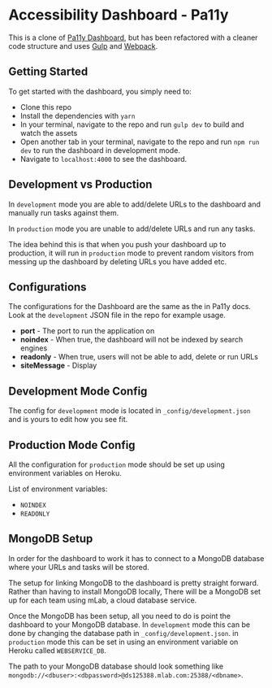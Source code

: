 # Accessibility Dashboard - Pa11y

This is a clone of [Pa11y Dashboard](https://github.com/pa11y/pa11y-dashboard), but has been refactored with a cleaner code structure and uses [Gulp](https://gulpjs.com/) and [Webpack](https://webpack.js.org/).

## Getting Started

To get started with the dashboard, you simply need to:

* Clone this repo
* Install the dependencies with `yarn`
* In your terminal, navigate to the repo and run `gulp dev` to build and watch the assets
* Open another tab in your terminal, navigate to the repo and run `npm run dev` to run the dashboard in development mode.
* Navigate to `localhost:4000` to see the dashboard.

## Development vs Production

In `development` mode you are able to add/delete URLs to the dashboard and manually run tasks against them.

In `production` mode you are unable to add/delete URLs and run any tasks.

The idea behind this is that when you push your dashboard up to production, it will run in `production` mode to prevent random visitors from messing up the dashboard by deleting URLs you have added etc.

## Configurations

The configurations for the Dashboard are the same as the in Pa11y docs. Look at the `development` JSON file in the repo for example usage.

* **port** - The port to run the application on
* **noindex** - When true, the dashboard will not be indexed by search engines
* **readonly** - When true, users will not be able to add, delete or run URLs
* **siteMessage** - Display

## Development Mode Config

The config for `development` mode is located in `_config/development.json` and is yours to edit how you see fit.

## Production Mode Config

All the configuration for `production` mode should be set up using environment variables on Heroku.

List of environment variables:

* `NOINDEX`
* `READONLY`

## MongoDB Setup

In order for the dashboard to work it has to connect to a MongoDB database where your URLs and tasks will be stored.

The setup for linking MongoDB to the dashboard is pretty straight forward. Rather than having to install MongoDB locally, There will be a MongoDB set up for each team using mLab, a cloud database service.

Once the MongoDB has been setup, all you need to do is point the dashboard to your MongoDB database. In `development` mode this can be done by changing the database path in `_config/development.json`. in `production` mode this can be set in using an environment variable on Heroku called `WEBSERVICE_DB`.

The path to your MongoDB database should look something like `mongodb://<dbuser>:<dbpassword>@ds125388.mlab.com:25388/<dbname>`.
